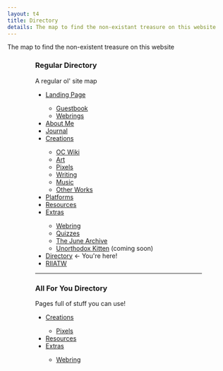 ```yaml
---
layout: t4
title: Directory
details: The map to find the non-existant treasure on this website
---
```


The map to find the non-existent treasure on this website

<div class="drctry">
<div id="mbrd" class="rflex">
	<div id="rdir">
		<h3>Regular Directory</h3>
		<p>A regular ol' site map</p>
		<ul>
			<li><a href="/">Landing Page</a></li>
			<ul>
				<li><a href="/guestbook">Guestbook</a></li>
				<li><a href="/webring">Webrings</a></li>
			</ul>
			<li><a href="/about">About Me</a></li>
			<li><a href="/journal">Journal</a></li>
			<li><a href="/creations">Creations</a></li>
			<ul>
				<li><a href="/creations/oc_wiki">OC Wiki</a></li>
				<li><a href="/creations/art">Art</a></li>
				<li><a href="/creations/pixels">Pixels</a></li>
				<li><a href="/creations/writing">Writing</a></li>
				<li><a href="/creations/music">Music</a></li>
				<li><a href="/creations/other_works">Other Works</a></li>
			</ul>
			<li><a href="/platforms">Platforms</a></li>
			<li><a href="/resources">Resources</a></li>
			<li><a href="/extras">Extras</a></li>
			<ul>
				<li><a href="/extras/gitgudring">Webring</a></li>
				<li><a href="/extras/quizzes">Quizzes</a></li>
				<li><a href="/extras/tjarp">The June Archive</a></li>
				<li><a href="/extras/unorthodox_kitten">Unorthodox Kitten</a> (coming soon)</li>
			</ul>
			<li><a href="/directory">Directory</a> <- You're here!</li>
			<li><a href="/riiatw">RIIATW</a>
		</ul>
	</div>
	<hr id="brd" class="vr">
	<div id="afyd">
		<h3>All For You Directory</h3>
		<p>Pages full of stuff you can use!</p>
		<ul>
			<li><a href="/creations">Creations</a></li>
			<ul>
				<li><a href="/creations/pixels">Pixels</a></li>
			</ul>
			<li><a href="/resources">Resources</a></li>
			<li><a href="/extras">Extras</a></li>
			<ul>
				<li><a href="/extras/gitgudring">Webring</a></li>
			</ul>
		</ul>
	</div>
</div>
</div>

<style>
	.drctry{
		width:75%;
		margin: auto;
	}
	@media screen and (max-width:801px) {
		.drctry{
			width:80%;
		}
	@media screen and (max-width:601px) {
		.drctry{
			width:100%;
		}
		.rflex{
			display: flex!important;
			flex-direction: column!important;
		}
		#rdir{
			order:1;
		}
		#afyd{
			order: 3;
		}
		#brd{
			order: 2;
		}
	}
</style>